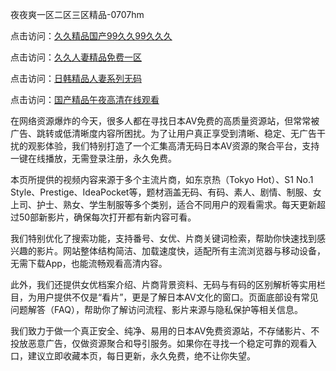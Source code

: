夜夜爽一区二区三区精品-0707hm


点击访问：<a href="https://rtj-3zo.pages.dev/">久久精品国产99久久99久久久</a>

点击访问：<a href="https://vassv.pages.dev/">久久人妻精品免费一区</a>

点击访问：<a href="https://gda-c7m.pages.dev/">日韩精品人妻系列无码</a>

点击访问：<a href="https://cfad.pages.dev/">国产精品午夜高清在线观看</a>


在网络资源爆炸的今天，很多人都在寻找日本AV免费的高质量资源站，但常常被广告、跳转或低清晰度内容所困扰。为了让用户真正享受到清晰、稳定、无广告干扰的观影体验，我们特别打造了一个汇集高清无码日本AV资源的聚合平台，支持一键在线播放，无需登录注册，永久免费。

本页所提供的视频内容来源于多个主流片商，如东京热（Tokyo Hot）、S1 No.1 Style、Prestige、IdeaPocket等，题材涵盖无码、有码、素人、剧情、制服、女上司、护士、熟女、学生制服等多个类别，适合不同用户的观看需求。每天更新超过50部新影片，确保每次打开都有新内容可看。

我们特别优化了搜索功能，支持番号、女优、片商关键词检索，帮助你快速找到感兴趣的影片。网站整体结构简洁、加载速度快，适配所有主流浏览器与移动设备，无需下载App，也能流畅观看高清内容。

此外，我们还提供女优档案介绍、片商背景资料、无码与有码的区别解析等实用栏目，为用户提供不仅是“看片”，更是了解日本AV文化的窗口。页面底部设有常见问题解答（FAQ），帮助你了解访问流程、影片来源与隐私保护等相关信息。

我们致力于做一个真正安全、纯净、易用的日本AV免费资源站，不存储影片、不投放恶意广告，仅做资源聚合和导引服务。如果你在寻找一个稳定可靠的观看入口，建议立即收藏本页，每日更新，永久免费，绝不让你失望。



<span style="display:none;">[Canonical link]( ）</span>
